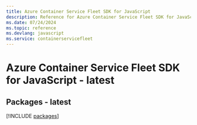 ```yaml
---
title: Azure Container Service Fleet SDK for JavaScript
description: Reference for Azure Container Service Fleet SDK for JavaScript
ms.date: 07/24/2024
ms.topic: reference
ms.devlang: javascript
ms.service: containerservicefleet
---
```

# Azure Container Service Fleet SDK for JavaScript - latest
## Packages - latest
[!INCLUDE [packages](container-service-fleet-index.md)]